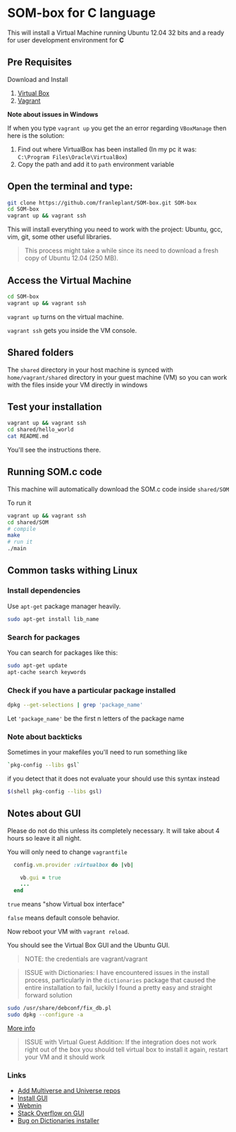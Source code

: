 SOM-box for C language
======================


This will install a Virtual Machine running Ubuntu 12.04 32 bits
and a ready for user development environment for **C**

## Pre Requisites

Download and Install

1. [Virtual Box](https://www.virtualbox.org/wiki/Downloads)
2. [Vagrant](http://www.vagrantup.com/downloads.html)


**Note about issues in Windows**

If when you type `vagrant up` you get the an error regarding `VBoxManage` then here is the solution:

1. Find out where VirtualBox has been installed (In my pc it was: `C:\Program Files\Oracle\VirtualBox`)
2. Copy the path and add it to `path` environment variable


## Open the terminal and type:

```bash
git clone https://github.com/franleplant/SOM-box.git SOM-box
cd SOM-box
vagrant up && vagrant ssh
```

This will install everything you need to work with the project:
Ubuntu, gcc, vim, git, some other useful libraries.


> This process might take a while since its need to download
a fresh copy of Ubuntu 12.04 (250 MB).

## Access the Virtual Machine

```bash
cd SOM-box
vagrant up && vagrant ssh
```

`vagrant up` turns on the virtual machine.

`vagrant ssh` gets you inside the VM console.


## Shared folders

The `shared` directory in your host machine is synced with `home/vagrant/shared` directory
in your guest machine (VM) so you can work with the files inside your VM directly in windows 


## Test your installation

```bash
vagrant up && vagrant ssh
cd shared/hello_world
cat README.md
```

You'll see the instructions there.

## Running SOM.c code

This machine will automatically download the SOM.c code inside
`shared/SOM`

To run it

```bash
vagrant up && vagrant ssh
cd shared/SOM
# compile
make
# run it
./main
```

## Common tasks withing Linux


### Install dependencies

Use `apt-get` package manager heavily.

```bash
sudo apt-get install lib_name
```

### Search for packages 

You can search for packages like this:

```bash
sudo apt-get update
apt-cache search keywords
```


### Check if you have a particular package installed

```bash
dpkg --get-selections | grep 'package_name'
```
Let `'package_name'` be the first n letters of the package name


### Note about backticks

Sometimes in your makefiles you'll need to run something like

```bash
`pkg-config --libs gsl`
```

if you detect that it does not evaluate your should use this syntax instead

```bash
$(shell pkg-config --libs gsl)
```



## Notes about GUI

Please do not do this unless its completely necessary.
It will take about 4 hours so leave it all night.


You will only need to change `vagrantfile`

```ruby
  config.vm.provider :virtualbox do |vb|

    vb.gui = true
    ...
  end
```

`true` means "show Virtual box interface"

`false` means default console behavior.



Now reboot your VM with `vagrant reload`.

You should see the Virtual Box GUI and the Ubuntu GUI.


> NOTE: the credentials are vagrant/vagrant


> ISSUE with Dictionaries: I have encountered issues in the install process, particularly in the `dictionaries` package that caused the entire installation to fail, luckily I found a pretty easy and straight forward solution
```bash
sudo /usr/share/debconf/fix_db.pl
sudo dpkg --configure -a
```
[More info](https://bugs.launchpad.net/ubuntu/+source/dictionaries-common/+bug/1310271)


> ISSUE with Virtual Guest Addition: If the integration does not work right out of the box you should
tell virtual box to install it again, restart your VM and it should work


### Links

- [Add Multiverse and Universe repos](http://askubuntu.com/questions/148638/how-do-i-enable-the-universe-repository)
- [Install GUI](http://www.ubuntugeek.com/how-to-install-gui-on-ubuntu-12-04-precise-server.html)
- [Webmin](http://www.ubuntugeek.com/install-gui-in-ubuntu-server.html)
- [Stack Overflow on GUI](http://stackoverflow.com/questions/18878117/using-vagrant-to-run-virtual-machines-with-desktop-environment)
- [Bug on Dictionaries installer](https://bugs.launchpad.net/ubuntu/+source/dictionaries-common/+bug/1310271)
